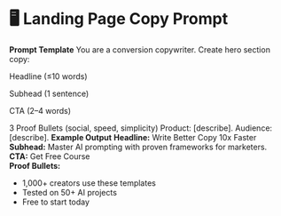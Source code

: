 # 🖥️ Landing Page Copy Prompt

**Prompt Template**
You are a conversion copywriter.
Create hero section copy:

Headline (≤10 words)

Subhead (1 sentence)

CTA (2–4 words)

3 Proof Bullets (social, speed, simplicity)
Product: [describe]. Audience: [describe].
**Example Output**
**Headline:** Write Better Copy 10x Faster  
**Subhead:** Master AI prompting with proven frameworks for marketers.  
**CTA:** Get Free Course  
**Proof Bullets:**
- 1,000+ creators use these templates  
- Tested on 50+ AI projects  
- Free to start today
